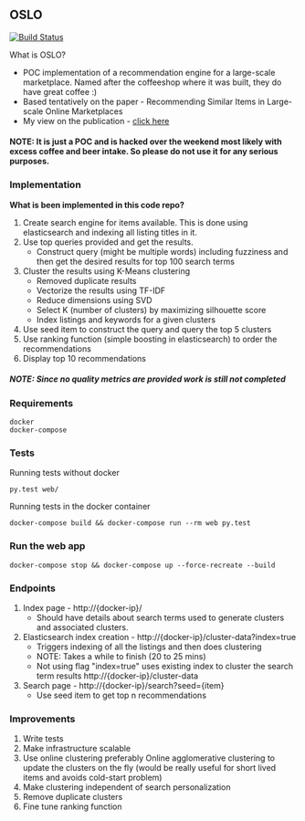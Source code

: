 ## OSLO

[![Build Status](https://travis-ci.org/nikhilRP/recommendation_engine.svg?branch=master)](https://travis-ci.org/nikhilRP/recommendation_engine)

What is OSLO?
* POC implementation of a recommendation engine for a large-scale marketplace. Named after the coffeeshop where it was built, they do have great coffee :)
* Based tentatively on the paper - Recommending Similar Items in Large-scale Online Marketplaces
* My view on the publication - [click here](https://github.com/nikhilRP/recommendation_engine/blob/master/Review.md)

#### NOTE: It is just a POC and is hacked over the weekend most likely with excess coffee and beer intake. So please do not use it for any serious purposes.

### Implementation

**What is been implemented in this code repo?**

1. Create search engine for items available. This is done using elasticsearch and indexing all listing titles in it.
2. Use top queries provided and get the results.
    * Construct query (might be multiple words) including fuzziness and then get the desired results for top 100 search terms
3. Cluster the results using K-Means clustering
    * Removed duplicate results
    * Vectorize the results using TF-IDF
    * Reduce dimensions using SVD
    * Select K (number of clusters) by maximizing silhouette score
    * Index listings and keywords for a given clusters
4. Use seed item to construct the query and query the top 5 clusters
5. Use ranking function (simple boosting in elasticsearch) to order the recommendations
6. Display top 10 recommendations

##### NOTE: Since no quality metrics are provided work is still not completed

### Requirements

    docker
    docker-compose

### Tests

  Running tests without docker

    py.test web/

  Running tests in the docker container

    docker-compose build && docker-compose run --rm web py.test

### Run the web app

    docker-compose stop && docker-compose up --force-recreate --build


### Endpoints

1. Index page - http://{docker-ip}/
    - Should have details about search terms used to generate clusters and associated clusters.
2.  Elasticsearch index creation -  http://{docker-ip}/cluster-data?index=true
    - Triggers indexing of all the listings and then does clustering
    - NOTE: Takes a while to finish (20 to 25 mins)
    - Not using flag "index=true" uses existing index to cluster the search term results http://{docker-ip}/cluster-data
3. Search page - http://{docker-ip}/search?seed={item}
    - Use seed item to get top n recommendations

### Improvements

1. Write tests
2. Make infrastructure scalable
3. Use online clustering preferably Online agglomerative clustering to update the clusters on the fly (would be really useful for short lived items and avoids cold-start problem)
4. Make clustering independent of search personalization
5. Remove duplicate clusters
6. Fine tune ranking function
